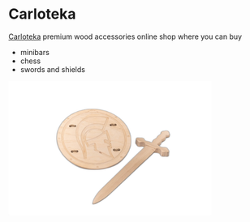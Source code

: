 # Carloteka

[Carloteka](https://carloteka/) premium wood accessories online shop where you can buy 
- minibars
- chess
- swords and shields
<img src="https://github.com/Carloteka/carloteka-backend/blob/dev/apps/shop/management/img/img_data.png?raw=true" alt="alt text" style="max-width: 400px; max-height: 400px;">

